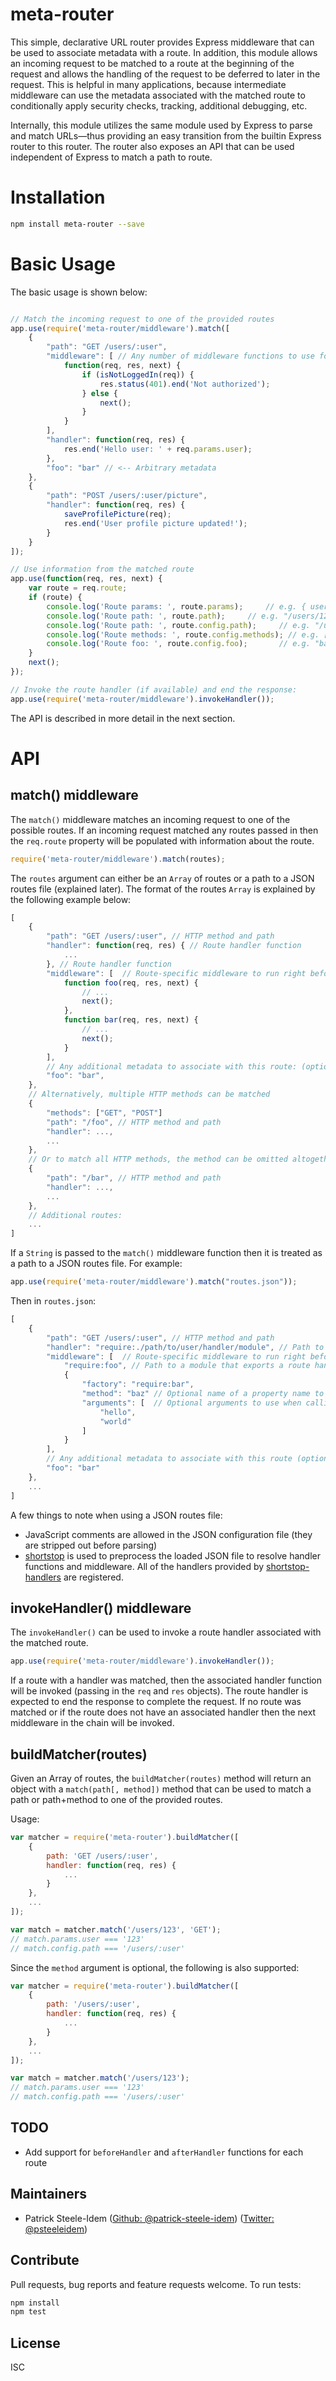meta-router
=============

This simple, declarative URL router provides Express middleware that can be used to associate metadata with a route. In addition, this module allows an incoming request to be matched to a route at the beginning of the request and allows the handling of the request to be deferred to later in the request. This is helpful in many applications, because intermediate middleware can use the metadata associated with the matched route to conditionally apply security checks, tracking, additional debugging, etc. 

Internally, this module utilizes the same module used by Express to parse and match URLs—thus providing an easy transition from the builtin Express router to this router. The router also exposes an API that can be used independent of Express to match a path to route.

# Installation

```bash
npm install meta-router --save
```


# Basic Usage

The basic usage is shown below:

```javascript

// Match the incoming request to one of the provided routes
app.use(require('meta-router/middleware').match([
    {
        "path": "GET /users/:user",
        "middleware": [ // Any number of middleware functions to use for this route (called right before handler)
            function(req, res, next) {
                if (isNotLoggedIn(req)) {
                    res.status(401).end('Not authorized');
                } else {
                    next();
                }
            }
        ],
        "handler": function(req, res) {
            res.end('Hello user: ' + req.params.user);
        },
        "foo": "bar" // <-- Arbitrary metadata
    },
    {
        "path": "POST /users/:user/picture",
        "handler": function(req, res) {
            saveProfilePicture(req);
            res.end('User profile picture updated!');
        }
    }
]);

// Use information from the matched route
app.use(function(req, res, next) {
    var route = req.route;
    if (route) {
        console.log('Route params: ', route.params);     // e.g. { user: 'John' }
        console.log('Route path: ', route.path);     // e.g. "/users/123"
        console.log('Route path: ', route.config.path);     // e.g. "/users/:user"
        console.log('Route methods: ', route.config.methods); // e.g. ['GET']
        console.log('Route foo: ', route.config.foo);       // e.g. "bar"
    }
    next();
});

// Invoke the route handler (if available) and end the response:
app.use(require('meta-router/middleware').invokeHandler());
```

The API is described in more detail in the next section.

# API

## match() middleware

The `match()` middleware matches an incoming request to one of the possible routes. If an incoming request matched any routes passed in then the `req.route` property will be populated with information about the route.

```javascript
require('meta-router/middleware').match(routes);
```

The `routes` argument can either be an `Array` of routes or a path to a JSON routes file (explained later). The format of the routes `Array` is explained by the following example below:

```javascript
[
    {
        "path": "GET /users/:user", // HTTP method and path
        "handler": function(req, res) { // Route handler function
            ...
        }, // Route handler function
        "middleware": [  // Route-specific middleware to run right before the handler
            function foo(req, res, next) {
                // ...
                next();
            },
            function bar(req, res, next) {
                // ...
                next();
            }
        ],
        // Any additional metadata to associate with this route: (optional)
        "foo": "bar",
    },
    // Alternatively, multiple HTTP methods can be matched
    {
        "methods": ["GET", "POST"]
        "path": "/foo", // HTTP method and path
        "handler": ...,
        ...
    },
    // Or to match all HTTP methods, the method can be omitted altogether
    {
        "path": "/bar", // HTTP method and path
        "handler": ...,
        ...
    },
    // Additional routes:
    ...
]
```

If a `String` is passed to the `match()` middleware function then it is treated as a path to a JSON routes file. For example:

```javascript
app.use(require('meta-router/middleware').match("routes.json"));
```

Then in `routes.json`:

```js
[
    {
        "path": "GET /users/:user", // HTTP method and path
        "handler": "require:./path/to/user/handler/module", // Path to a module that exports a route handler function
        "middleware": [  // Route-specific middleware to run right before the handler (optional)
            "require:foo", // Path to a module that exports a route handler function
            {
                "factory": "require:bar",
                "method": "baz" // Optional name of a property name to lookup the actual factory
                "arguments": [  // Optional arguments to use when calling the factory function
                    "hello",
                    "world"
                ]
            }
        ],
        // Any additional metadata to associate with this route (optional): 
        "foo": "bar"
    },
    ...
]
```

A few things to note when using a JSON routes file:

* JavaScript comments are allowed in the JSON configuration file (they are stripped out before parsing)
* [shortstop](https://github.com/krakenjs/shortstop) is used to preprocess the loaded JSON file to resolve handler functions and middleware. All of the handlers provided by [shortstop-handlers](https://github.com/krakenjs/shortstop-handlers) are registered.

## invokeHandler() middleware

The `invokeHandler()` can be used to invoke a route handler associated with the matched route.

```javascript
app.use(require('meta-router/middleware').invokeHandler());
```

If a route with a handler was matched, then the associated handler function will be invoked (passing in the `req` and `res` objects). The route handler is expected to end the response to complete the request. If no route was matched or if the route does not have an associated handler then the next middleware in the chain will be invoked.

## buildMatcher(routes)

Given an Array of routes, the `buildMatcher(routes)` method will return an object with a `match(path[, method])` method that can be used to match a path or path+method to one of the provided routes.

Usage:

```javascript
var matcher = require('meta-router').buildMatcher([
    {
        path: 'GET /users/:user',
        handler: function(req, res) {
            ...
        }
    },
    ...
]);

var match = matcher.match('/users/123', 'GET');
// match.params.user === '123'
// match.config.path === '/users/:user'
```

Since the `method` argument is optional, the following is also supported:

```javascript
var matcher = require('meta-router').buildMatcher([
    {
        path: '/users/:user',
        handler: function(req, res) {
            ...
        }
    },
    ...
]);

var match = matcher.match('/users/123');
// match.params.user === '123'
// match.config.path === '/users/:user'
```

## TODO

- Add support for `beforeHandler` and `afterHandler` functions for each route

## Maintainers

* Patrick Steele-Idem ([Github: @patrick-steele-idem](http://github.com/patrick-steele-idem)) ([Twitter: @psteeleidem](http://twitter.com/psteeleidem))

## Contribute

Pull requests, bug reports and feature requests welcome. To run tests:

```bash
npm install
npm test
```

## License

ISC

